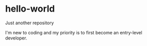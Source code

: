 # hello-world
Just another repository

I'm new to coding and my priority is to first become an entry-level developer.

